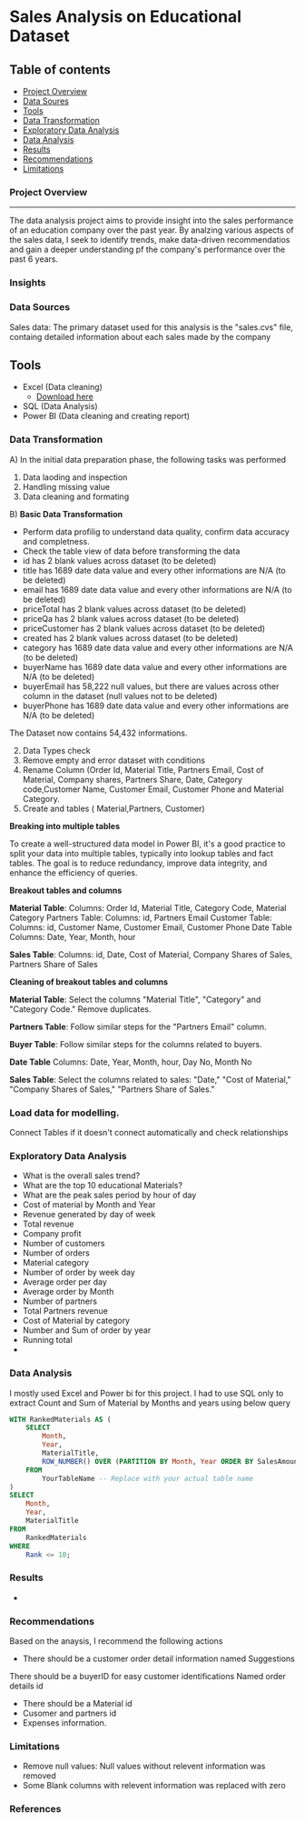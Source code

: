 # Sales Analysis on Educational Dataset

## Table of contents

- [Project Overview](#project-overview)
- [Data Soures](#data-sources)
- [Tools](#tools)
- [Data Transformation](#data-transformation)
- [Exploratory Data Analysis](#exploratory-data-analysis)
- [Data Analysis](#data-analysis)
- [Results](#results)
- [Recommendations](#recommendations)
- [Limitations](#limitations)


### Project Overview
---

The data analysis project aims to provide insight into the sales performance of an education company over the past year. By analzing various aspects of the sales data, I seek to identify trends, make data-driven recommendatios and gain a deeper understanding pf the company's performance over the past 6 years.

### Insights







### Data Sources

Sales data: The primary dataset used for this analysis is the "sales.cvs" file, containg detailed information about each sales made by the company

## Tools

- Excel (Data cleaning) 
  - [Download here](https://github.com/)
- SQL (Data Analysis)
- Power BI (Data cleaning and creating report)

### Data Transformation

A)  In the initial data preparation phase, the following tasks was performed
 
1. Data laoding and inspection
2. Handling missing value
3. Data cleaning and formating

B) 
 **Basic Data Transformation**

   - Perform data profilig to understand data quality, confirm data accuracy and completness. 
   - Check the table view of data before transforming the data
   - id has 2 blank values across dataset (to be deleted)
   - title has 1689 date data value and every other informations are N/A (to be deleted)
   - email has 1689 date data value and every other informations are N/A (to be deleted)
   - priceTotal has 2 blank values across dataset (to be deleted)
   - priceQa has 2 blank values across dataset (to be deleted)
   - priceCustomer has 2 blank values across dataset (to be deleted)
   - created has 2 blank values across dataset (to be deleted)
   - category has 1689 date data value and every other informations are N/A (to be deleted)
   - buyerName has 1689 date data value and every other informations are N/A (to be deleted)
   - buyerEmail has 58,222 null values, but there are values across other column in the dataset 
    (null values not to be deleted)
   - buyerPhone has 1689 date data value and every other informations are N/A (to be deleted)

The Dataset now contains 54,432 informations.

2. Data Types check  
3. Remove empty and error dataset with conditions
4. Rename Column (Order Id, Material Title, Partners Email, Cost of Material, Company shares, 
   Partners Share, Date, Category code,Customer Name, Customer Email, Customer Phone and Material Category.    
5. Create and tables ( Material,Partners, Customer)

**Breaking into multiple tables**

To create a well-structured data model in Power BI, it's a good practice to split your data into multiple tables, 
typically into lookup tables and fact tables. The goal is to reduce redundancy, improve data integrity, 
and enhance the efficiency of queries. 

**Breakout tables and columns**

**Material Table**:
Columns: Order Id, Material Title, Category Code, Material Category
Partners Table:
Columns: id, Partners Email
Customer  Table:
Columns: id, Customer Name, Customer Email, Customer Phone
Date     Table
Columns: Date, Year, Month, hour

**Sales Table**:
Columns: id, Date, Cost of Material, Company Shares of Sales, Partners Share of Sales

**Cleaning of breakout tables and columns**

**Material Table**:
Select the columns "Material Title", "Category" and "Category Code."
Remove duplicates.


**Partners Table**:
Follow similar steps for the "Partners Email" column.

**Buyer Table**:
Follow similar steps for the columns related to buyers.

**Date Table**
Columns: Date, Year, Month, hour, Day No, Month No

**Sales Table**:
Select the columns related to sales: "Date," "Cost of Material," "Company Shares of Sales," "Partners Share of Sales."

### Load data for modelling.
 Connect Tables if it doesn't connect automatically and check relationships

### Exploratory Data Analysis

- What is the overall sales trend?
- What are the top 10 educational Materials?
- What are the peak sales period by hour of day
- Cost of material by Month and Year
- Revenue generated by day of week
- Total revenue
- Company profit
- Number of customers
- Number of orders
- Material category
- Number of order by week day
- Average order per day
- Average order by Month
- Number of partners
- Total Partners revenue
- Cost of Material by category
- Number and Sum of order by year
- Running total
- 
### Data Analysis

I mostly used Excel and Power bi for this project. I had to use SQL only to extract Count and Sum of Material by Months and years using below query

```sql
WITH RankedMaterials AS (
    SELECT
        Month,
        Year,
        MaterialTitle,
        ROW_NUMBER() OVER (PARTITION BY Month, Year ORDER BY SalesAmount DESC) AS Rank
    FROM
        YourTableName -- Replace with your actual table name
)
SELECT
    Month,
    Year,
    MaterialTitle
FROM
    RankedMaterials
WHERE
    Rank <= 10;
``` 

### Results
- 

### Recommendations

Based on the anaysis, I recommend the following actions

- There should be a customer order detail information named Suggestions

There should be a buyerID for easy customer identifications Named order details id
- There should be a Material id
- Cusomer and partners id
- Expenses information.

### Limitations

- Remove null values: Null values without relevent information was removed
- Some Blank columns with relevent information was replaced with zero


### References 


